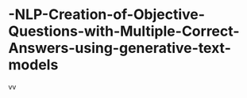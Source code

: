 # -NLP-Creation-of-Objective-Questions-with-Multiple-Correct-Answers-using-generative-text-models
vv
